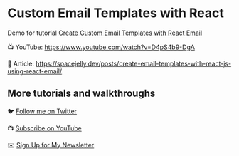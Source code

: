 # Custom Email Templates with React

Demo for tutorial [Create Custom Email Templates with React Email](https://www.youtube.com/watch?v=D4pS4b9-DgA)

📺 YouTube: https://www.youtube.com/watch?v=D4pS4b9-DgA

📝 Article: https://spacejelly.dev/posts/create-email-templates-with-react-js-using-react-email/

## More tutorials and walkthroughs

🐦 [Follow me on Twitter](https://twitter.com/colbyfayock)

📺 [Subscribe on YouTube](https://www.youtube.com/colbyfayock)

✉️ [Sign Up for My Newsletter](https://colbyfayock.com/newsletter)

